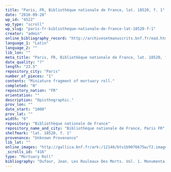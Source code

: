 ```yaml
---
title: "Paris, FR, Bibliothèque nationale de France, lat. 18520, f. 1"
date: "2016-09-28"
wp_id: "4522"
wp_type: "scroll"
wp_slug: "paris-fr-bibliotheque-nationale-de-france-lat-18520-f-1"
creator: "admin"
online_bibliography_record: "http://archivesetmanuscrits.bnf.fr/ead.html?id=FRBNFEAD000069310"
language_1: "Latin"
language_2: ""
lib_lon: ""
meta_title: "Paris, FR, Bibliothèque nationale de France, lat. 18520, f. 1"
date_quality: "?"
length: "23.5"
repository_city: "Paris"
number_of_pieces: "1"
contents: "Miniature fragment of mortuary roll."
completed: "N"
repository_nation: "FR"
orientation: ""
description: "Opisthographic."
prov_lon: ""
date_start: "1000"
prov_lat: ""
width: "6"
repository: "Bibliothèque nationale de France"
repository_name_and_city: "Bibliothèque nationale de France, Paris FR"
shelfmark: "lat. 18520, f. 1"
provenance: "Unknown Provenance"
lib_lat: ""
online_images: "http://gallica.bnf.fr/ark:/12148/btv1b9076675w/f2.image.r=18520.langEN"
_scrolls_id: "416"
type: "Mortuary Roll"
bibliography: "Dufour, Jean. Les Rouleaux Des Morts. Vol. 1. Monumenta Palaeographica Medii Aevi. Series Gallica. Turnhout: Brepols, 2009. no. 102."
---
```



